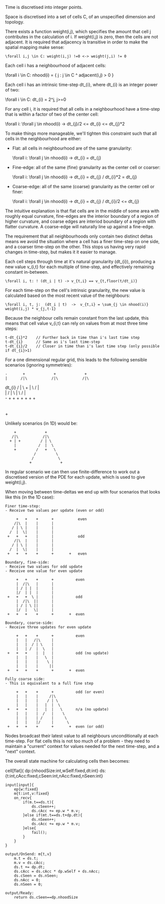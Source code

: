 
Time is discretised into integer points.

Space is discretised into a set of cells C,
of an unspecified dimension and topology.

There exists a function weight(i,j), which specifies
the amount that cell j contributes in the calculation
of i. If weight(i,j) is zero, then the cells are
not adjacent. It is required that adjacency is transitive
in order to make the spatial mapping make sense:

    \forall i,j \in C: weight(i,j) !=0 <-> weight(j,i) != 0

Each cell i has a neighbourhood of adjacent cells:

   \forall i \in C: nhood(i) = { j : j \in C ^ adjacent(i,j) > 0 }

Each cell i has an intrinsic time-step dt_{i},
where dt_{i} is an integer power of two:

   \forall i \in C: dt_{i} = 2^j, j>=0

For any cell i, it is required that all cells in a neighbourhood
have a time-step that is within a factor of two of the center cell:

   \forall i: \forall j \in nhood(i) -> dt_{j}/2 <= dt_{i} <= dt_{j}*2
   
To make things more manageable, we'll tighten this constraint
such that all cells in the neighbourhood are either:

- Flat: all cells in neighbourhood are of the same granularity:

  \forall i: \forall j \in nhood(i) -> dt_{i} = dt_{j}

- Fine-edge: all of the same (fine) granularity as the center cell or coarser:

  \forall i: \forall j \in nhood(i) -> dt_{i} = dt_{j} \/ dt_{i}*2 = dt_{j}  

- Coarse-edge: all of the same (coarse) granularity as the center cell or finer:

  \forall i: \forall j \in nhood(i) -> dt_{i} = dt_{j} \/ dt_{i}/2 <= dt_{j}

The intuitive explanation is that flat cells are in the middle of some
area with roughly equal curvature, fine-edges are the interior boundary
of a region of higher curvature, and coarse edges are interiod boundary
of a region with flatter curvature. A coarse-edge will naturally
line up against a fine-edge.

The requirement that all neighbourhoods only contain two distinct 
deltas means we avoid the situation where a cell has a finer
time-step on one side, and a coarser time-step on the other. This
stops us having very rapid changes in time-step, but makes it
it easier to manage.



Each cell steps through time at it's natural granularity (dt_{i}),
producing a new value v_{i,t} for each multiple of time-step, and
effectively remaining constant in-between.

    \forall i, t: ! (dt_i | t) -> v_{t,i} == v_{t,floor(t/dt_i)}

For each time-step on the cell's intrinsic granularity, the
new value is calculated based on the most recent value
of the neighbours:

    \forall i, t, j:  (dt_i | t)  ->  v_{t,i} = \sum_{j \in nhood(i)} weight(i,j) * v_{j,t-1}
    
Because the neighbour cells remain constant from the last update,
this means that cell value v_{i,t} can rely on values from
at most three time steps:

    t-dt_{i}*2    // Further back in time than i's last time step
    t-dt_{i}      // Same as i's last time-step
    t-dt_{i}/2    // Closer in time than i's last time step (only possible if dt_{i}>1)

For a one dimensional regular grid, this leads to the
following sensible scenarios (ignoring symmetries):

    -       +             +             +
    |      /|\           /|\           /|\
  dt_{i}  / | \         + | \         / | \
    |    /  |  \          |  \       /  |  \
    -   +   +   +         +   +     +   +   \
                                             \
                                              \
                                               +
    
Unlikely scenarios (in 1D) would be:

        +             +
       /|\           /|\
      + | +         / | \
        |          /  |  \
        +         /   +   \
                 /         \ 
                /           \
               +             +

In regular scenario we can then use finite-difference to
work out a discretised version of the PDE for each update,
which is used to give weight(i,j).

When moving between time-deltas we end up with four scenarios
that looks like this (in the 1D case):


    Finer time-step:
    - Receive two values per update (even or odd)
         
         +   +    +      +           even
        /|\  |    |      |
       / | \ |    |      |
      /  |  \|    |      |
     +   +   +    |      |           odd
        /|\  |    |      |
       / | \ |    |      |
      /  |  \|    |      |
     +   +   +    +      +       +   even
                 
    Boundary, fine-side:
    - Receive two values for odd update
    - Receive one value for even update
                 
         +   +    +      +          even
         |  /|\   |      |
         | / | |  |      |
         |/  | |  |      |
     +   +   +  \ |      |          odd
         |  /|\  ||      |
         | / | \ ||      |
         |/  |   \|      |
     +   +   +    +      +       +  even
                  
    Boundary, coarse-side:
    - Receive three updates for even update
                  
         +   +    +      +          even
         |   |   /|\     |
         |   |  / | \    |
         |   | /  |  \   |
     +   +   +    |  |   |          odd (no update)
         |   |    |   \  |
         |   |    |    \ |
         |   |    |     ||
     +   +   +    +      +       +  even
                  
    Fully coarse side:
    - This is equivalent to a full fine step
                  
         +   +    +      +          odd (or even)
         |   |    |     /|\
         |   |    |    / | \
         |   |    |   |  |  \
     +   +   +    |   |  |   \      n/a (no update)
         |   |    |  /   |    \
         |   |    | /    |     \
         |   |    |/     |      \
     +   +   +    +      +       +  even (or odd)
                  
Nodes broadcast their latest value to all neighbours
unconditionally at each time-step. For flat cells
this is not too much of a problem - they need to
maintain a "current" context for values needed for
the next time-step, and a "next" context.


The overall state machine for calculating cells
then becomes:

cell[flat]{
    dp:{nhoodSize:int,wSelf:fixed,dt:int}
    ds:{t:int,cAcc:fixed,cSeen:int,nAcc:fixed,nSeen:int}

    input[input]{
        ep{w:fixed}
        m{t:int,v:fixed}
        on_recv{
            if(m.t==ds.t){
                ds.cSeen++;
                ds.cAcc += ep.w * m.v;
            }else if(mt.t==ds.t+dp.dt){
                ds.nSeen++;
                ds.cAcc += ep.w * m.v;
            }else{
                fail();
            }
        }
    }
      
    output/OnSend: m{t,v}
        m.t = ds.t;
        m.v = ds.cAcc;
        ds.t += dp.dt;
        ds.cAcc = ds.cAcc * dp.wSelf + ds.nAcc;
        ds.cSeen = ds.nSeen;
        ds.nAcc = 0;
        ds.nSeen = 0;

    output/Ready:
        return ds.cSeen==dp.nhoodSize

